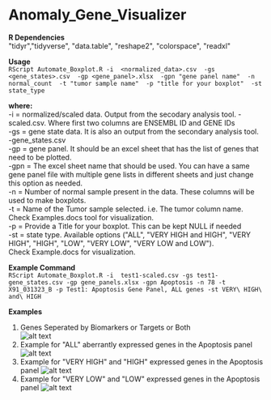 # Anomaly_Gene_Visualizer

**R Dependencies** \
"tidyr","tidyverse", "data.table", "reshape2", "colorspace", "readxl"

**Usage** \
``` RScript Automate_Boxplot.R -i  <normalized_data>.csv  -gs <gene_states>.csv  -gp <gene_panel>.xlsx  -gpn "gene panel name"  -n normal_count  -t "tumor sample name"  -p "title for your boxplot"  -st state_type ```

**where:** \
-i   = normalized\/scaled data. Output from the secodary analysis tool. <project>-scaled.csv. Where first two columns are ENSEMBL ID and GENE IDs \
-gs  = gene state data. It is also an output from the secondary analysis tool. <project>-gene_states.csv \
-gp  = gene panel. It should be an excel sheet that has the list of genes that need to be plotted. \
-gpn = The excel sheet name that should be used. You can have a same gene panel file with multiple gene lists in different sheets and just change this option as needed. \
-n   = Number of normal sample present in the data. These columns will be used to make boxplots. \
-t   = Name of the Tumor sample selected. i.e. The tumor column name. Check Examples.docs tool for visualization. \
-p   = Provide a Title for your boxplot. This can be kept NULL if needed \
-st  = state type. Available options ("ALL", "VERY HIGH and HIGH", "VERY HIGH", "HIGH", "LOW", "VERY LOW", "VERY LOW and LOW"). \
Check Example.docs for visualization. 

**Example Command** \
 ``` RScript Automate_Boxplot.R -i  test1-scaled.csv -gs test1-gene_states.csv -gp gene_panels.xlsx -gpn Apoptosis -n 78 -t X91_031323_B -p Test1: Apoptosis Gene Panel, ALL genes -st VERY\ HIGH\ and\ HIGH ```

**Examples**
1. Genes Seperated by Biomarkers or Targets or Both \
![alt text](https://github.com/sanmatidugad/Anomaly_Gene_Visualizer/blob/main/Example%20Outputs/Boxplot%20-%20TCGA.29.1688%20-%20Growth-Factor-genes%20-%20ALL%20.png)
1. Example for "ALL" aberrantly expressed genes in the Apoptosis panel\
![alt text](https://github.com/sanmatidugad/Anomaly_Gene_Visualizer/blob/main/Example%20Outputs/Boxplot-%20X91_031323_B%20-%20ALL%20.png)
2. Example for "VERY HIGH" and "HIGH" expressed genes in the Apoptosis panel
![alt text](https://github.com/sanmatidugad/Anomaly_Gene_Visualizer/blob/main/Example%20Outputs/Boxplot-%20X91_031323_B%20-%20VERY%20HIGH%20and%20HIGH%20.png)
3. Example for "VERY LOW" and "LOW" expressed genes in the Apoptosis panel
![alt text](https://github.com/sanmatidugad/Anomaly_Gene_Visualizer/blob/main/Example%20Outputs/Boxplot-%20X91_031323_B%20-%20VERY%20LOW%20and%20LOW%20.png)
